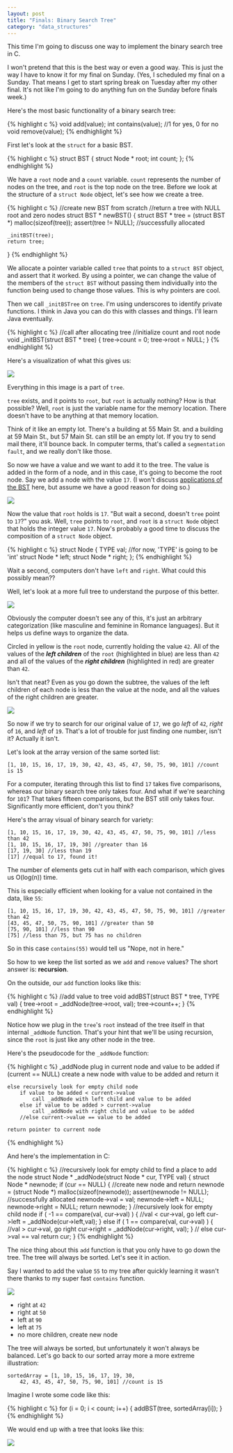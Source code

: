 ```yaml
---
layout: post
title: "Finals: Binary Search Tree"
category: "data_structures"
---
```


This time I'm going to discuss one way to implement the binary search tree in C. 

I won't pretend that this is the best way or even a good way. This is just the way I have to know it for my final on Sunday. (Yes, I scheduled my final on a Sunday. That means I get to start spring break on Tuesday after my other final. It's not like I'm going to do anything fun on the Sunday before finals week.)

Here's the most basic functionality of a binary search tree:

{% highlight c %}
void add(value);
int  contains(value); //1 for yes, 0 for no
void remove(value);
{% endhighlight %}

First let's look at the `struct` for a basic BST.

{% highlight c %}
struct BST {
	struct Node * root;
	int count;
};
{% endhighlight %}

We have a `root` node and a `count` variable. `count` represents the number of nodes on the tree, and `root` is the top node on the tree. Before we look at the structure of a `struct Node` object, let's see how we create a tree.

{% highlight c %}
//create new BST from scratch
//return a tree with NULL root and zero nodes
struct BST * newBST() {
	struct BST * tree = (struct BST *) malloc(sizeof(tree));
	assert(tree != NULL); //successfully allocated

	_initBST(tree);
	return tree;
}
{% endhighlight %}

We allocate a pointer variable called `tree` that points to a `struct BST` object, and assert that it worked. By using a pointer, we can change the value of the members of the `struct BST` without passing them individually into the function being used to change those values. This is why pointers are cool.

Then we call `_initBSTree` on `tree`. I'm using underscores to identify private functions. I think in Java you can do this with classes and things. I'll learn Java eventually.

{% highlight c %}
//call after allocating tree
//initialize count and root node
void _initBST(struct BST * tree) {
	tree->count = 0;
	tree->root = NULL;
}
{% endhighlight %}

Here's a visualization of what this gives us:

<img class="wide" src="{{ site.url }}/assets/comp/initBST.png"/>

Everything in this image is a part of `tree`. 

`tree` exists, and it points to `root`, but `root` is actually nothing? How is that possible? Well, `root` is just the variable name for the memory location. There doesn't have to be anything at that memory location. 

Think of it like an empty lot. There's a building at 55 Main St. and a building at 59 Main St., but 57 Main St. can still be an empty lot. If you try to send mail there, it'll bounce back. In computer terms, that's called a `segmentation fault`, and we really don't like those.

So now we have a value and we want to add it to the tree. The value is added in the form of a node, and in this case, it's going to become the root node. Say we add a node with the value `17`. (I won't discuss [applications of the BST]() here, but assume we have a good reason for doing so.)

<img class="wide" src="{{ site.url }}/assets/comp/init-addBST.png"/>

Now the value that `root` holds is `17`. "But wait a second, doesn't `tree` point to `17`?" you ask. Well, `tree` points to `root`, and `root` is a `struct Node` object that holds the integer value `17`. Now's probably a good time to discuss the composition of a `struct Node` object.

{% highlight c %}
struct Node {
	TYPE val; //for now, 'TYPE' is going to be 'int'
	struct Node * left;
	struct Node * right;
};
{% endhighlight %}

Wait a second, computers don't have `left` and `right`. What could this possibly mean??

Well, let's look at a more full tree to understand the purpose of this better.

<img class="wide" src="{{ site.url }}/assets/comp/bst-colors.png"/>

Obviously the computer doesn't see any of this, it's just an arbitrary categorization (like masculine and feminine in Romance languages). But it helps us define ways to organize the data.

Circled in yellow is the `root` node, currently holding the value `42`. All of the values of the ***left children*** of the `root` (highlighted in blue) are less than `42` and all of the values of the ***right children*** (highlighted in red) are greater than `42`.

Isn't that neat? Even as you go down the subtree, the values of the left children of each node is less than the value at the node, and all the values of the right children are greater.

<img class="wide" src="{{ site.url }}/assets/comp/bst-sub-colors.png"/>

So now if we try to search for our original value of `17`, we go *left* of `42`, *right* of `16`, and *left* of `19`. That's a lot of trouble for just finding one number, isn't it? Actually it isn't.

Let's look at the array version of the same sorted list:


    [1, 10, 15, 16, 17, 19, 30, 42, 43, 45, 47, 50, 75, 90, 101] //count is 15


For a computer, iterating through this list to find `17` takes five comparisons, whereas our binary search tree only takes four. And what if we're searching for `101`? That takes fifteen comparisons, but the BST still only takes four. Significantly more efficient, don't you think?

Here's the array visual of binary search for variety:

    [1, 10, 15, 16, 17, 19, 30, 42, 43, 45, 47, 50, 75, 90, 101] //less than 42
    [1, 10, 15, 16, 17, 19, 30] //greater than 16
    [17, 19, 30] //less than 19
    [17] //equal to 17, found it!

The number of elements gets cut in half with each comparison, which gives us O(log(n)) time.

This is especially efficient when looking for a value not contained in the data, like `55`:

    [1, 10, 15, 16, 17, 19, 30, 42, 43, 45, 47, 50, 75, 90, 101] //greater than 42
    [43, 45, 47, 50, 75, 90, 101] //greater than 50
    [75, 90, 101] //less than 90
    [75] //less than 75, but 75 has no children

So in this case `contains(55)` would tell us "Nope, not in here."

So how to we keep the list sorted as we `add` and `remove` values? The short answer is: **recursion**.

On the outside, our `add` function looks like this:

{% highlight c %}
//add value to tree
void addBST(struct BST * tree, TYPE val) {
	tree->root = _addNode(tree->root, val);
	tree->count++;
}
{% endhighlight %}

Notice how we plug in the `tree`'s `root` instead of the tree itself in that internal `_addNode` function. That's your hint that we'll be using recursion, since the `root` is just like any other node in the tree.

Here's the pseudocode for the `_addNode` function:

{% highlight c %}
_addNode
	plug in current node and value to be added
	if (current == NULL)
		create a new node with value to be added and return it

	else recursively look for empty child node
		if value to be added < current->value
			call _addNode with left child and value to be added
		else if value to be added > current->value
			call _addNode with right child and value to be added
		//else current->value == value to be added

	return pointer to current node
{% endhighlight %}

And here's the implementation in C:

{% highlight c %}
//recursively look for empty child to find a place to add the node
struct Node * _addNode(struct Node * cur, TYPE val) {
	struct Node * newnode;
	if (cur == NULL) {	//create new node and return
		newnode = (struct Node *) malloc(sizeof(newnode));
		assert(newnode != NULL); //successfully allocated
		newnode->val = val;
		newnode->left = NULL;
		newnode->right = NULL;
		return newnode;
	}
	//recursively look for empty child node
	if ( -1 == compare(val, cur->val) ) { //val < cur->val, go left
		cur->left = _addNode(cur->left,val);
	}
	else if ( 1 == compare(val, cur->val) ) { //val > cur->val, go right
		cur->right = _addNode(cur->right, val);
	} // else cur->val == val
	return cur;
}
{% endhighlight %}

The nice thing about this `add` function is that you only have to go down the tree. The tree will always be sorted. Let's see it in action.

Say I wanted to add the value `55` to my tree after quickly learning it wasn't there thanks to my super fast `contains` function.

<img class="wide" src="{{ site.url }}/assets/comp/bst-add-colors.png"/>

- right at `42`
- right at `50`
- left at `90`
- left at `75`
- no more children, create new node 

The tree will always be sorted, but unfortunately it won't always be balanced. Let's go back to our sorted array more a more extreme illustration:

    sortedArray = [1, 10, 15, 16, 17, 19, 30, 
    	42, 43, 45, 47, 50, 75, 90, 101] //count is 15

Imagine I wrote some code like this:

{% highlight c %}
for (i = 0; i < count; i++) {
	addBST(tree, sortedArray[i]);
}
{% endhighlight %}

We would end up with a tree that looks like this:

<img class="wide" src="{{ site.url }}/assets/comp/bst-unbalanced.png"/>



